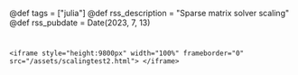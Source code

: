 @def tags = ["julia"]
@def rss_description = "Sparse matrix solver scaling"
@def rss_pubdate = Date(2023, 7, 13)

# 
~~~
<iframe style="height:9800px" width="100%" frameborder="0" src="/assets/scalingtest2.html"> </iframe>
~~~


